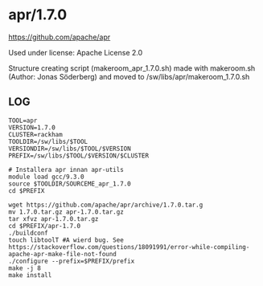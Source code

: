 apr/1.7.0
========================

<https://github.com/apache/apr>

Used under license:
Apache License 2.0

Structure creating script (makeroom_apr_1.7.0.sh) made with makeroom.sh (Author: Jonas Söderberg) and moved to /sw/libs/apr/makeroom_1.7.0.sh

LOG
---

    TOOL=apr
    VERSION=1.7.0
    CLUSTER=rackham
    TOOLDIR=/sw/libs/$TOOL
    VERSIONDIR=/sw/libs/$TOOL/$VERSION
    PREFIX=/sw/libs/$TOOL/$VERSION/$CLUSTER

    # Installera apr innan apr-utils
    module load gcc/9.3.0
    source $TOOLDIR/SOURCEME_apr_1.7.0
    cd $PREFIX

    wget https://github.com/apache/apr/archive/1.7.0.tar.g
    mv 1.7.0.tar.gz apr-1.7.0.tar.gz
    tar xfvz apr-1.7.0.tar.gz
    cd $PREFIX/apr-1.7.0
    ./buildconf 
    touch libtoolT #A wierd bug. See https://stackoverflow.com/questions/18091991/error-while-compiling-apache-apr-make-file-not-found
    ./configure --prefix=$PREFIX/prefix 
    make -j 8
    make install
